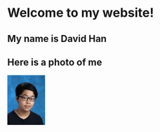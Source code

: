 # **Welcome to my website!**

## My name is David Han
## Here is a photo of me

![](_images/photos.jpg)








